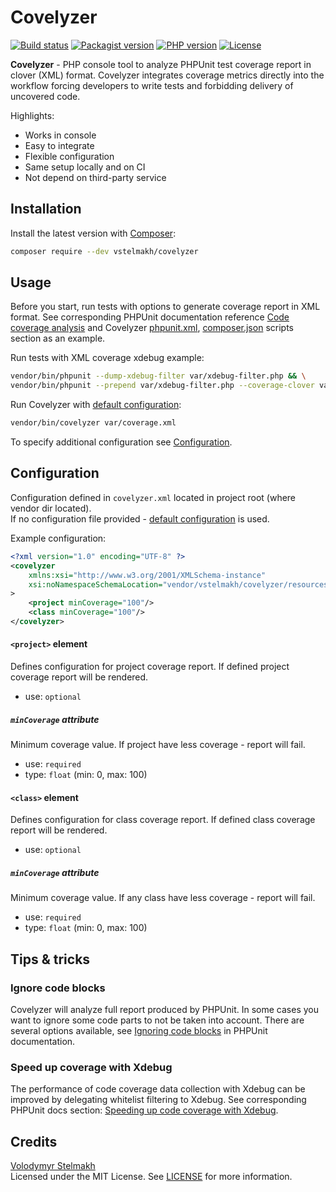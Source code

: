 # Covelyzer

[![Build status](https://github.com/vstelmakh/covelyzer/workflows/build/badge.svg?branch=master)](https://github.com/vstelmakh/covelyzer/actions)
[![Packagist version](https://img.shields.io/packagist/v/vstelmakh/covelyzer?color=orange)](https://packagist.org/packages/vstelmakh/covelyzer)
[![PHP version](https://img.shields.io/packagist/php-v/vstelmakh/covelyzer)](https://www.php.net/)
[![License](https://img.shields.io/github/license/vstelmakh/covelyzer?color=yellowgreen)](LICENSE)

**Covelyzer** - PHP console tool to analyze PHPUnit test coverage report in clover (XML) format. 
Covelyzer integrates coverage metrics directly into the workflow forcing developers to write tests and 
forbidding delivery of uncovered code.

Highlights:
- Works in console
- Easy to integrate
- Flexible configuration
- Same setup locally and on CI
- Not depend on third-party service

## Installation
Install the latest version with [Composer](https://getcomposer.org/):  
```bash
composer require --dev vstelmakh/covelyzer
```

## Usage
Before you start, run tests with options to generate coverage report in XML format.
See corresponding PHPUnit documentation reference [Code coverage analysis](https://phpunit.readthedocs.io/en/9.2/code-coverage-analysis.html)
and Covelyzer [phpunit.xml](./phpunit.xml), [composer.json](./composer.json) scripts section as an example.

Run tests with XML coverage xdebug example:  
```bash
vendor/bin/phpunit --dump-xdebug-filter var/xdebug-filter.php && \
vendor/bin/phpunit --prepend var/xdebug-filter.php --coverage-clover var/coverage.xml --whitelist src
```

Run Covelyzer with [default configuration](./covelyzer.xml):  
```bash
vendor/bin/covelyzer var/coverage.xml
```

To specify additional configuration see [Configuration](#configuration).

## Configuration
Configuration defined in `covelyzer.xml` located in project root (where vendor dir located).  
If no configuration file provided - [default configuration](./covelyzer.xml) is used.  

Example configuration:
```xml
<?xml version="1.0" encoding="UTF-8" ?>
<covelyzer
    xmlns:xsi="http://www.w3.org/2001/XMLSchema-instance"
    xsi:noNamespaceSchemaLocation="vendor/vstelmakh/covelyzer/resources/covelyzer-config.xsd"
>
    <project minCoverage="100"/>
    <class minCoverage="100"/>
</covelyzer>
```

#### `<project>` element
Defines configuration for project coverage report. If defined project coverage report will be rendered.  
- use: `optional`

##### `minCoverage` attribute
Minimum coverage value. If project have less coverage - report will fail.  
- use: `required`
- type: `float` (min: 0, max: 100)

#### `<class>` element
Defines configuration for class coverage report. If defined class coverage report will be rendered.  
- use: `optional`

##### `minCoverage` attribute
Minimum coverage value. If any class have less coverage - report will fail.  
- use: `required`
- type: `float` (min: 0, max: 100)  

## Tips & tricks
### Ignore code blocks
Covelyzer will analyze full report produced by PHPUnit. In some cases you want to ignore some code parts to not be taken into account.
There are several options available, see [Ignoring code blocks](https://phpunit.readthedocs.io/en/9.2/code-coverage-analysis.html#ignoring-code-blocks)
in PHPUnit documentation.

### Speed up coverage with Xdebug
The performance of code coverage data collection with Xdebug can be improved by delegating whitelist filtering to Xdebug.
See corresponding PHPUnit docs section: [Speeding up code coverage with Xdebug](https://phpunit.readthedocs.io/en/9.2/code-coverage-analysis.html#speeding-up-code-coverage-with-xdebug).

## Credits
[Volodymyr Stelmakh](https://github.com/vstelmakh)  
Licensed under the MIT License. See [LICENSE](LICENSE) for more information.  
